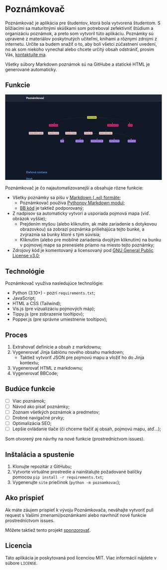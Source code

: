 # Poznámkovač

Poznámkovač je aplikácia pre študentov, ktorá bola vytvorená študentom. S blížiacimi sa maturitnými skúškami som potreboval zefektívniť štúdium a organizáciu poznámok, a preto som vytvoril túto aplikáciu. Poznámky sú upravené z materiálov poskytnutých učiteľmi, knihami a rôznymi zdrojmi z internetu. Určite sa budem snažiť o to, aby boli všetci zúčastnení uvedení, no ak som niekoho vynechal alebo chcete určitý obsah odstrániť, prosím Vás, [kontaktujte ma](https://svit.ac).

Všetky súbory Markdown poznámok sú na GitHube a statické HTML je generované automaticky.

## Funkcie

![Poznámkovač](readme_obrazky/poznamkovac.gif)

Poznámkovač je čo najautomatizovanejší a obsahuje rôzne funkcie:

- Všetky poznámky sa píšu v [Markdown (`.md`) formáte](https://daringfireball.net/projects/markdown/);
  - Poznámkovač používa [Pythonov Markdown modul](https://python-markdown.github.io/);
  - [BB kód](https://bbcode.readthedocs.io/en/latest/tags.html) je taktiež podporovaný;
- Z nadpisov sa automaticky vytvorí a usporiada pojmová mapa (viď. obrázok vyššie);
  - Prejdením myšou (alebo kliknutím, ak máte zariadenie s dotykovou obrazovkou) sa zobrazí poznámka priliehajúca tejto bunke, a zvýraznia sa bunky ktoré s tým súvisia;
  - Kliknutím (alebo pre mobilné zariadenia dvojitým kliknutím) na bunku v pojmovej mape sa prenesiete priamo na miesto tejto poznámky;
- Zdrojový kód je komentovaný a licensovaný pod [GNU General Public License v3.0](https://choosealicense.com/licenses/gpl-3.0/);

## Technológie

Poznámkovač využíva nasledujúce technológie:

- Python (3.10+) - pozri `requirements.txt`;
- JavaScript;
- HTML a CSS (Tailwind);
- Vis.js (pre vizualizáciu pojmových máp);
- Tippy.js (pre zobrazenie tooltipov);
- Popper.js (pre správne umiestnenie tooltipov);

## Proces

1. Extrahovať definície a obsah z markdownu;
2. Vygenerovať Jinja šablónu nového obsahu markdown;
    - Taktiež vytvoriť JSON pre pojmovú mapu a vložiť ho do Jinja kontextu;
3. Vygenerovať HTML z markdownu;
4. Vygenerovať BBCode;

## Budúce funkcie

- [ ] Viac poznámok;
- [ ] Návod ako písať poznámky;
- [ ] Zoznam všetkých poznámok a predmetov;
- [ ] Drobné navigačné prvky;
- [ ] Optimalizácia SEO;
- [ ] Lepšie ovládanie tlače (či chceme tlačiť aj obsah, pojmovú mapu, atď...);

Som otvorený pre návrhy na nové funkcie (prostredníctvom issues).

## Inštalácia a spustenie

1. Klonujte repozitár z GitHubu;
2. Vytvorte virtuálne prostredie a nainštalujte požadované balíčky pomocou `pip install -r requirements.txt`;
3. Vygenerujte `site` priečinok (`python -m poznamkovac`);

## Ako prispieť

Ak máte záujem prispieť k vývoju Poznámkovača, neváhajte vytvoriť pull request s Vašimi zmenami/poznámkami alebo navrhnúť nové funkcie prostredníctvom issues.

Môžete taktiež tento projekt [sponzorovať](https://github.com/sponsors/SKevo18).

## Licencia

Táto aplikácia je poskytovaná pod licenciou MIT. Viac informácií nájdete v súbore `LICENSE`.
